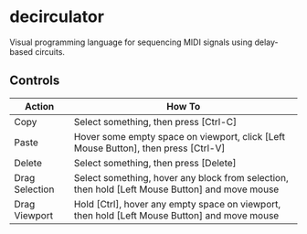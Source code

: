 # decirculator

Visual programming language for sequencing MIDI signals using delay-based circuits.

## Controls

Action         | How To
-------------- | --------------
Copy           | Select something, then press [Ctrl-C]
Paste          | Hover some empty space on viewport, click [Left Mouse Button], then press [Ctrl-V]
Delete         | Select something, then press [Delete]
Drag Selection | Select something, hover any block from selection, then hold [Left Mouse Button] and move mouse
Drag Viewport  | Hold [Ctrl], hover any empty space on viewport, then hold [Left Mouse Button] and move mouse
